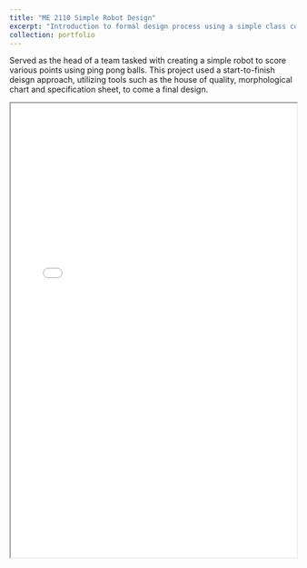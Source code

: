 ```yaml
---
title: "ME 2110 Simple Robot Design"
excerpt: "Introduction to formal design process using a simple class competition<br/>"
collection: portfolio
---
```


Served as the head of a team tasked with creating a simple robot to score various points using ping pong balls. This project used a start-to-finish deisgn approach, utilizing tools such as the house of quality, morphological chart and specification sheet, to come a final design.

<iframe width="100%" height="800" src="/files/Final Report.pdf">
